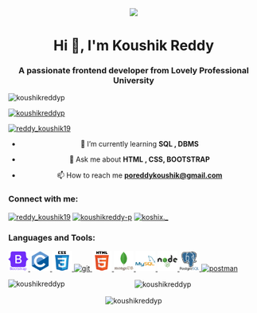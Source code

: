 <div align="center">
<img src="[https://media.giphy.com/media/VgCDAzcKvsR6OM0uWg/giphy.gif](https://user-images.githubusercontent.com/74038190/212257468-1e9a91f1-b626-4baa-b15d-5c385dfa7ed2.gif)" width="50px" style="max-width: 100%;">
<h1 align="center">Hi 👋, I'm Koushik Reddy </h1>
<h3 align="center">A passionate frontend developer from Lovely Professional University</h3>

<p align="left"> <img src="https://komarev.com/ghpvc/?username=koushikreddyp&label=Profile%20views&color=0e75b6&style=flat" alt="koushikreddyp" /> </p>

<p align="left"> <a href="https://github.com/ryo-ma/github-profile-trophy"><img src="https://github-profile-trophy.vercel.app/?username=koushikreddyp" alt="koushikreddyp" /></a> </p>

<p align="left"> <a href="https://twitter.com/reddy_koushik19" target="blank"><img src="https://img.shields.io/twitter/follow/reddy_koushik19?logo=twitter&style=for-the-badge" alt="reddy_koushik19" /></a> </p>

- 🌱 I’m currently learning **SQL , DBMS**

- 💬 Ask me about **HTML , CSS, BOOTSTRAP**

- 📫 How to reach me **poreddykoushik@gmail.com**

<h3 align="left">Connect with me:</h3>
<p align="left">
<a href="https://twitter.com/reddy_koushik19" target="blank"><img align="center" src="https://raw.githubusercontent.com/rahuldkjain/github-profile-readme-generator/master/src/images/icons/Social/twitter.svg" alt="reddy_koushik19" height="30" width="40" /></a>
<a href="https://linkedin.com/in/koushikreddy-p" target="blank"><img align="center" src="https://raw.githubusercontent.com/rahuldkjain/github-profile-readme-generator/master/src/images/icons/Social/linked-in-alt.svg" alt="koushikreddy-p" height="30" width="40" /></a>
<a href="https://instagram.com/koshix._" target="blank"><img align="center" src="https://raw.githubusercontent.com/rahuldkjain/github-profile-readme-generator/master/src/images/icons/Social/instagram.svg" alt="koshix._" height="30" width="40" /></a>
</p>

<h3 align="left">Languages and Tools:</h3>
<p align="left"> <a href="https://getbootstrap.com" target="_blank" rel="noreferrer"> <img src="https://raw.githubusercontent.com/devicons/devicon/master/icons/bootstrap/bootstrap-plain-wordmark.svg" alt="bootstrap" width="40" height="40"/> </a> <a href="https://www.cprogramming.com/" target="_blank" rel="noreferrer"> <img src="https://raw.githubusercontent.com/devicons/devicon/master/icons/c/c-original.svg" alt="c" width="40" height="40"/> </a> <a href="https://www.w3schools.com/css/" target="_blank" rel="noreferrer"> <img src="https://raw.githubusercontent.com/devicons/devicon/master/icons/css3/css3-original-wordmark.svg" alt="css3" width="40" height="40"/> </a> <a href="https://git-scm.com/" target="_blank" rel="noreferrer"> <img src="https://www.vectorlogo.zone/logos/git-scm/git-scm-icon.svg" alt="git" width="40" height="40"/> </a> <a href="https://www.w3.org/html/" target="_blank" rel="noreferrer"> <img src="https://raw.githubusercontent.com/devicons/devicon/master/icons/html5/html5-original-wordmark.svg" alt="html5" width="40" height="40"/> </a> <a href="https://www.mongodb.com/" target="_blank" rel="noreferrer"> <img src="https://raw.githubusercontent.com/devicons/devicon/master/icons/mongodb/mongodb-original-wordmark.svg" alt="mongodb" width="40" height="40"/> </a> <a href="https://www.mysql.com/" target="_blank" rel="noreferrer"> <img src="https://raw.githubusercontent.com/devicons/devicon/master/icons/mysql/mysql-original-wordmark.svg" alt="mysql" width="40" height="40"/> </a> <a href="https://nodejs.org" target="_blank" rel="noreferrer"> <img src="https://raw.githubusercontent.com/devicons/devicon/master/icons/nodejs/nodejs-original-wordmark.svg" alt="nodejs" width="40" height="40"/> </a> <a href="https://www.postgresql.org" target="_blank" rel="noreferrer"> <img src="https://raw.githubusercontent.com/devicons/devicon/master/icons/postgresql/postgresql-original-wordmark.svg" alt="postgresql" width="40" height="40"/> </a> <a href="https://postman.com" target="_blank" rel="noreferrer"> <img src="https://www.vectorlogo.zone/logos/getpostman/getpostman-icon.svg" alt="postman" width="40" height="40"/> </a> </p>

<p><img align="left" src="https://github-readme-stats.vercel.app/api/top-langs?username=koushikreddyp&show_icons=true&locale=en&layout=compact" alt="koushikreddyp" /></p>

<p>&nbsp;<img align="center" src="https://github-readme-stats.vercel.app/api?username=koushikreddyp&show_icons=true&locale=en" alt="koushikreddyp" /></p>

<p><img align="center" src="https://github-readme-streak-stats.herokuapp.com/?user=koushikreddyp&" alt="koushikreddyp" /></p>
